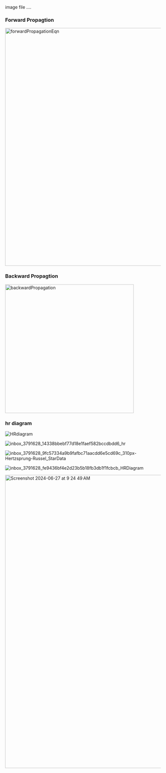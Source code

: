 image file ....


<h3> Forward Propagtion </h3>
<img width="769" alt="forwardPropagationEqn" src="https://github.com/Navi1313/SpaceProject/assets/121182901/86fefea1-299e-46cd-9e34-16c8b2a46fcc">

<h3> Backward Propagtion </h3>

<img width="416" alt="backwardPropagation" src="https://github.com/Navi1313/SpaceProject/assets/121182901/825dc8ec-8111-4a18-874d-c10c1241f323">

<h3> hr diagram </h3>

![HRdiagram](https://github.com/Navi1313/SpaceProject/assets/121182901/dc769a63-ba2d-4a3c-adb8-e7e4d5180f93)


![inbox_3791628_14338bbebf77d18e1faef582bccdbdd6_hr](https://github.com/Navi1313/SpaceProject/assets/121182901/1dea9cba-5c1a-4a4a-88b8-4f04065d4555)

![inbox_3791628_9fc57334a9b9fafbc71aacdd6e5cd69c_310px-Hertzsprung-Russel_StarData](https://github.com/Navi1313/SpaceProject/assets/121182901/c4fa7146-3d2b-4305-972d-894a7d0f82ef)


![inbox_3791628_fe9436bf4e2d23b5b18fb3db1f1fcbcb_HRDiagram](https://github.com/Navi1313/SpaceProject/assets/121182901/6b78e1b5-86b7-4437-910a-6decf830bf74)

<img width="948" alt="Screenshot 2024-06-27 at 9 24 49 AM" src="https://github.com/Navi1313/imagesForAllProjs/assets/121182901/98347a3d-0d24-4445-a4b5-dcf0635a6e86">

